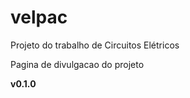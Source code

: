 # velpac
Projeto do trabalho de Circuitos Elétricos

Pagina de divulgacao do projeto

<b>v0.1.0</b>

